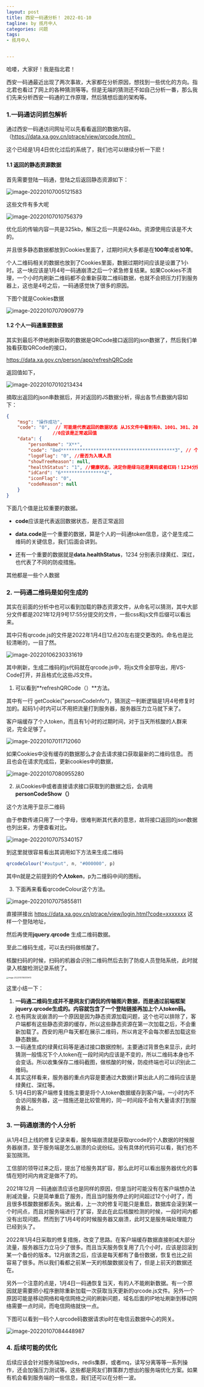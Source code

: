 ```yaml
---
layout: post
title: 西安一码通分析！ 2022-01-10
tagline: by 揽月中人
categories: 问题
tags:
- 揽月中人


---
```


哈喽，大家好！我是指北君！

西安一码通最近出现了两次事故，大家都在分析原因，想找到一些优化的方向。指北君也看过了网上的各种猜测等等。但是无端的猜测还不如自己分析一番，那么我们先来分析西安一码通的工作原理，然后猜想后面的架构等。

<!--more-->



### 1.一码通访问抓包解析

通过西安一码通访问网址可以先看看返回的数据内容。（https://data.xa.gov.cn/ptrace/view/qrcode.html）

这个已经是1月4日优化过后的系统了，我们也可以继续分析一下麽！

#### 1.1 返回的静态资源数据

首先需要登陆一码通，登陆之后返回静态资源如下：

![image-20220107005121583](https://www.javanorth.cn/assets/images/2022/lyj/02qrcode3.png)

这些文件有多大呢

![image-20220107010756379](https://www.javanorth.cn/assets/images/2022/lyj/02qrcode6.png)

优化后的传输内容一共是325kb，解压之后一共是624kb。资源使用应该是不大的。



并且很多静态数据都放到Cookies里面了，过期时间大多都是在**100年**或者**10年**。



个人二维码相关的数据也放到了Cookies里面，数据过期时间应该是设置了1小时。这一块应该是1月4号一码通崩溃之后一个紧急修复结果。如果Cookies不清理，一个小时内刷新二维码都不会重新获取二维码数据，也就不会把压力打到服务器上，这也是4号之后，一码通感觉快了很多的原因。

下图个就是Cookies数据

![image-20220107070909779](https://www.javanorth.cn/assets/images/2022/lyj/02qrcode7.png)





#### 1.2 个人一码通重要数据

其实到最后不停地刷新获取的数据是QRCode接口返回的json数据了，然后我们单独看获取QRCode的接口，

 https://data.xa.gov.cn/person/app/refreshQRCode

返回值如下，

![image-20220107010213434](https://www.javanorth.cn/assets/images/2022/lyj/02qrcode5.png)



摘取出返回的json串数据后，并对返回的JS数据分析，得出各节点数据内容如下：

```json
{
	"msg": "操作成功",
	"code": "0",  // 可能是代表返回的数据状态 从JS文件中看到有0、1001、301、205这些值，
    			 //0应该是正常返回值 
	"data": {
		"personName": "X**",
		"code": "8ed******************************************3", // 个人token，很重要！
		"logoFlag": "0", //是否为入境人员
		"showTreeReason": null,
		"healthStatus": "1", //健康状态，决定你是绿马还是黄码或者红码！1234分别代表了不同的防疫措施
		"idCard": "6****************4",
		"iconFlag": "0",
		"codeReason": null
	}
}


```

下面几个值是比较重要的数据。

- **code**应该是代表返回数据状态，是否正常返回

- **data.code**是一个重要的数据，算是个人的一码通token信息，这个是生成二维码的关键信息，我们后面会讲到。
- 还有一个重要的数据就是**data.healthStatus**，1234 分别表示绿黄红、深红，也代表了不同的防疫措施。

其他都是一些个人数据



### 2. 一码通二维码是如何生成的

其实在前面的分析中也可以看到加载的静态资源文件，从命名可以猜测，其中大部分文件都是2021年12月9号17:55分提交的文件，一些css和js文件后缀可以看出来。

其中只有qrcode.js的文件是2022年1月4日12点20左右提交更改的。命名也是比较清晰的，一目了然。

![image-20220106230331619](https://www.javanorth.cn/assets/images/2022/lyj/02qrcode2.png)

其中刷新，生成二维码的js代码就在qrcode.js中，将js文件全部导出，用VS-Code打开，并且格式化这些JS文件。



1. 可以看到**refreshQRCode（）**方法。

其中有一行 getCookie("personCodeInfo")，猜测这一判断逻辑是1月4号修复时加的。起码1小时内可以不用把流量打到服务器，服务器压力立马就下来了。

客户端缓存了个人token，而且有1小时的过期时间，对于当天所核酸的人群来说，完全足够了。



![image-20220107011712060](https://www.javanorth.cn/assets/images/2022/lyj/02qrcode8.png)



如果Cookies中没有缓存的数据那么才会去请求接口获取最新的二维码信息。 而且也会在请求完成后，更新cookies中的数据，

![image-20220107080955280](https://www.javanorth.cn/assets/images/2022/lyj/02qrcod13.png)





2. 从Cookies中或者直接请求接口获取到的数据之后，会调用**personCodeShow（）**

这个方法用于显示二维码

由于参数传递只用了一个字母，很难判断其代表的意思，故将接口返回的json数据也列出来，方便查看对比。

![image-20220107075340157](https://www.javanorth.cn/assets/images/2022/lyj/02qrcode9.png)

到这里就很容易看出其调用如下方法来生成二维码

```js
qrcodeColour("#output", n, "#000000", p)
```

其中n就是之前提到的**个人token**，p为二维码中间的图标。



3. 下面再来看看qrcodeColour这个方法。

![image-20220107075855811](https://www.javanorth.cn/assets/images/2022/lyj/02qrcod10.png)

直接拼接出 https://data.xa.gov.cn/ptrace/view/login.html?code=xxxxxxx 这样一个登陆地址，

然后再使用**jquery.qrcode** 生成二维码数据。

至此二维码生成，可以去扫码做核酸了。



核酸扫码的时候，扫码的机器会识别二维码然后去到了防疫人员登陆系统，此时就录入核酸检测记录系统了。

<img src="https://www.javanorth.cn/assets/images/2022/lyj/02qrcode12.png" alt="image-20220107080519413" style="zoom: 33%;" />

这里小结一下：

1. **一码通二维码生成并不是网友们调侃的传输图片数据，而是通过前端框架jquery.qrcode生成的。内容就包含了一个登陆链接再加上个人token码。**
2. 也有网友说崩溃的一个原因是因为静态资源加载问题，这个也可以排除了，客户端都有这些静态资源的缓存，所以这些静态资源在第一次加载之后，不会重新加载了。西安的用户每天都在展示二维码，所以肯定不会每次都去加载这些静态数据。
3. 一码通生成的绿黄红码等是通过接口数据控制，主要通过背景色来显示，此时猜测一般情况下个人token在一段时间内应该是不变的，所以二维码本身也不会变话。所以收集保存二维码截图，做核酸的时候，防疫终端也可以识别此二维码。
4. 其实这样看来，服务器的重点内容是要通过大数据计算出此人的二维码应该是绿黄红、深红等。
5. 1月4日的客户端修复措施主要是将个人token数据缓存到客户端，一小时内不会访问服务器，这一措施还是比较管用的，同一时间段不会有大量请求打到服务器上。



### 3. 一码通崩溃的个人分析

从1月4日上线的修复记录来看，服务端崩溃就是获取qrcode的个人数据的时候服务器崩溃，至于服务端是怎么崩溃的众说纷纭。没有具体的代码可以看，我们也不妄加揣测。

工信部的领导过来之后，提出了给服务其扩容，那么此时可以看出服务器优化的事情在短时间内肯定是做不了的。



2021年12月 一码通崩溃应该也是同样的原因，但是当时可能没有在客户端想办法削减流量，只是简单重启了服务，而且当时服务停止的时间超过12个小时了，而且很多核酸数据都丢失。据此看，上一次的修复可能只是重启，数据库会滚到某一个时间点，而且对服务端进行了扩容，至此在此后核酸检测的时候，一段时间内都没有出现问题。然而到了1月4号的时候服务器又崩溃，此时又是服务端处理能力已经到头了。

2022年1月4日采取的修复措施，改变了思路。在客户端缓存数据直接削减大部分流量，服务器压力立马少了很多。而且当天服务恢复用了几个小时，应该是回滚到某一个备份的版本。12月崩溃之后，应该是每天都有了备份数据，恢复也比之前容易了很多。所以我们看都之前某一天的核酸数据没有了，但是上前天的数据还在。

另外一个注意的点是，1月4日一码通恢复当天，有的人不能刷新数据。有一个原因就是需要把小程序删除重新加载一次获取当天更新的qrcode.js文件。另外一个原因可能是移动网络和电信网络之间的刷新问题，域名后面的IP地址刷新到移动网络需要一点时间，而电信网络就快一点。



下图可以看到一码个人qrcode码数据请求ip时在电信云数据中心的网关。

![image-20220107084448987](https://www.javanorth.cn/assets/images/2022/lyj/02qrcod14.png)



### 4. 后续可能的优化

后续应该会针对服务端加redis，redis集群，或者mq，读写分离等等一系列操作，还会加强压力测试等。这些都是网友们群策群力想出的服务端优化方案。如果有机会看到服务端的一些信息，我们还可以在分析一波。

